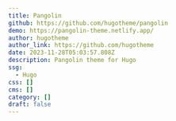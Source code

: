 ```yaml
---
title: Pangolin
github: https://github.com/hugotheme/pangolin
demo: https://pangolin-theme.netlify.app/
author: hugotheme
author_link: https://github.com/hugotheme
date: 2023-11-28T05:03:57.808Z
description: Pangolin theme for Hugo
ssg:
  - Hugo
css: []
cms: []
category: []
draft: false
---
```

